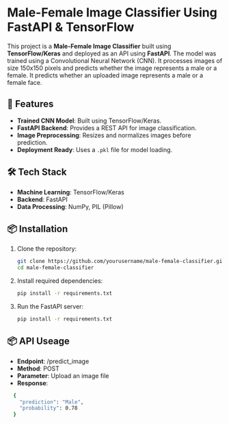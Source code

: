# Male-Female Image Classifier Using FastAPI & TensorFlow

This project is a **Male-Female Image Classifier** built using **TensorFlow/Keras** and deployed as an API using **FastAPI**. 
The model was trained using a Convolutional Neural Network (CNN). It processes images of size 150x150 pixels and predicts whether the image represents a male or a female. It predicts whether an uploaded image represents a male or a female face.

## 🚀 Features
- **Trained CNN Model**: Built using TensorFlow/Keras.
- **FastAPI Backend**: Provides a REST API for image classification.
- **Image Preprocessing**: Resizes and normalizes images before prediction.
- **Deployment Ready**: Uses a `.pkl` file for model loading.

## 🛠 Tech Stack
- **Machine Learning**: TensorFlow/Keras
- **Backend**: FastAPI
- **Data Processing**: NumPy, PIL (Pillow)

## 📦 Installation
1. Clone the repository:
   ```bash
   git clone https://github.com/yourusername/male-female-classifier.git
   cd male-female-classifier

2. Install required dependencies:
   ```bash
   pip install -r requirements.txt

2. Run the FastAPI server:
   ```bash
   pip install -r requirements.txt

## 📦 API Useage
- **Endpoint**: /predict_image
- **Method**: POST
- **Parameter**: Upload an image file
- **Response**: 
 ```bash
   {
     "prediction": "Male",
     "probability": 0.78
   }
